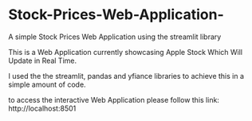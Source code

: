 # Stock-Prices-Web-Application-
A simple Stock Prices Web Application using the streamlit library

This is a Web Application currently showcasing Apple Stock Which Will Update in Real Time. 

I used the the streamlit, pandas and yfiance libraries to achieve this in a simple amount of code.

to access the interactive Web Application please follow this link: http://localhost:8501
